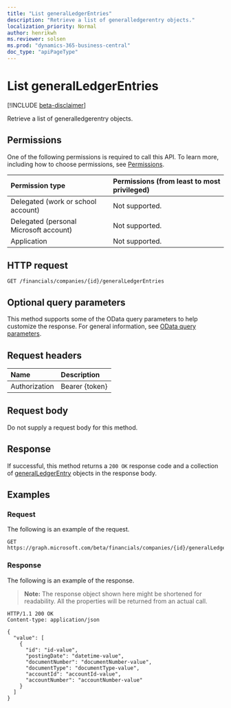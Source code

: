 ```yaml
---
title: "List generalLedgerEntries"
description: "Retrieve a list of generalledgerentry objects."
localization_priority: Normal
author: henrikwh
ms.reviewer: solsen
ms.prod: "dynamics-365-business-central"
doc_type: "apiPageType"
---
```


# List generalLedgerEntries

[!INCLUDE [beta-disclaimer](../../includes/beta-disclaimer.md)]

Retrieve a list of generalledgerentry objects.

## Permissions

One of the following permissions is required to call this API. To learn more, including how to choose permissions, see [Permissions](/graph/permissions-reference).

| Permission type                        | Permissions (from least to most privileged) |
|:---------------------------------------|:--------------------------------------------|
| Delegated (work or school account)     | Not supported. |
| Delegated (personal Microsoft account) | Not supported. |
| Application                            | Not supported. |

## HTTP request

<!-- { "blockType": "ignored" } -->

```http
GET /financials/companies/{id}/generalLedgerEntries
```

## Optional query parameters

This method supports some of the OData query parameters to help customize the response. For general information, see [OData query parameters](/graph/query-parameters).

## Request headers

| Name      |Description|
|:----------|:----------|
| Authorization | Bearer {token} |

## Request body

Do not supply a request body for this method.

## Response

If successful, this method returns a `200 OK` response code and a collection of [generalLedgerEntry](../resources/dynamics-generalledgerentry.md) objects in the response body.

## Examples

### Request

The following is an example of the request.
<!-- {
  "blockType": "request",
  "name": "get_generalledgerentries"
}-->

```http
GET https://graph.microsoft.com/beta/financials/companies/{id}/generalLedgerEntries
```

### Response

The following is an example of the response.

> **Note:** The response object shown here might be shortened for readability. All the properties will be returned from an actual call.

<!-- {
  "blockType": "response",
  "truncated": true,
  "@odata.type": "microsoft.graph.generalLedgerEntry",
  "isCollection": true
} -->

```http
HTTP/1.1 200 OK
Content-type: application/json

{
  "value": [
    {
      "id": "id-value",
      "postingDate": "datetime-value",
      "documentNumber": "documentNumber-value",
      "documentType": "documentType-value",
      "accountId": "accountId-value",
      "accountNumber": "accountNumber-value"
    }
  ]
}
```

<!-- uuid: 16cd6b66-4b1a-43a1-adaf-3a886856ed98
2019-02-04 14:57:30 UTC -->
<!-- {
  "type": "#page.annotation",
  "description": "List generalLedgerEntries",
  "keywords": "",
  "section": "documentation",
  "tocPath": ""
}-->